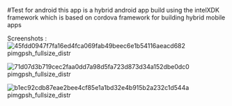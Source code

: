 #Test for android
this app is a hybrid android app build using the intelXDK framework which is based on cordova framework for building hybrid mobile apps


Screenshots :
![45fdd0947f7fa16ed4fca069fab49beec6e1b54116aeacd682 pimgpsh_fullsize_distr](https://cloud.githubusercontent.com/assets/15878895/23059187/9220e10e-f4f8-11e6-913d-342cc53987ab.jpg)


![71d07d3b719cec2faa0dd7a98d5fa723d873d34a152dbe0dc0 pimgpsh_fullsize_distr](https://cloud.githubusercontent.com/assets/15878895/23059226/c1308de6-f4f8-11e6-88ad-81c16e4bd042.jpg)

![b1ec92cdb87eae2bee4cf85e1a1bd32e4b915b2a232c1d544a pimgpsh_fullsize_distr](https://cloud.githubusercontent.com/assets/15878895/23059224/c12da3ce-f4f8-11e6-9b45-817fc584278c.jpg)



